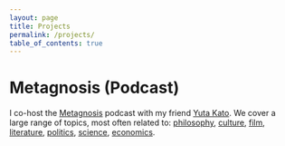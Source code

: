 ```yaml
---
layout: page
title: Projects
permalink: /projects/
table_of_contents: true
---
```


# Metagnosis (Podcast)

I co-host the [Metagnosis](https://metagnosis.simplecast.com/) podcast with my
friend [Yuta Kato](https://yutakato.substack.com). We cover a large range of
topics, most often related to:
[philosophy](https://metagnosis.simplecast.com/episodes/truth-and-lie-friedrich-nietzsche),
[culture](https://metagnosis.simplecast.com/episodes/comedic-skill),
[film](https://metagnosis.simplecast.com/episodes/persona-muholland-drive-and-clouds-of-sils-maria-female-doubles-and-violence),
[literature](https://metagnosis.simplecast.com/episodes/discuss-judgement),
[politics](https://metagnosis.simplecast.com/episodes/talking-about-talking-about-politics),
[science](https://metagnosis.simplecast.com/episodes/personality-and-the-big-5),
[economics](https://metagnosis.simplecast.com/episodes/wealth-of-nations-adam-smith).
